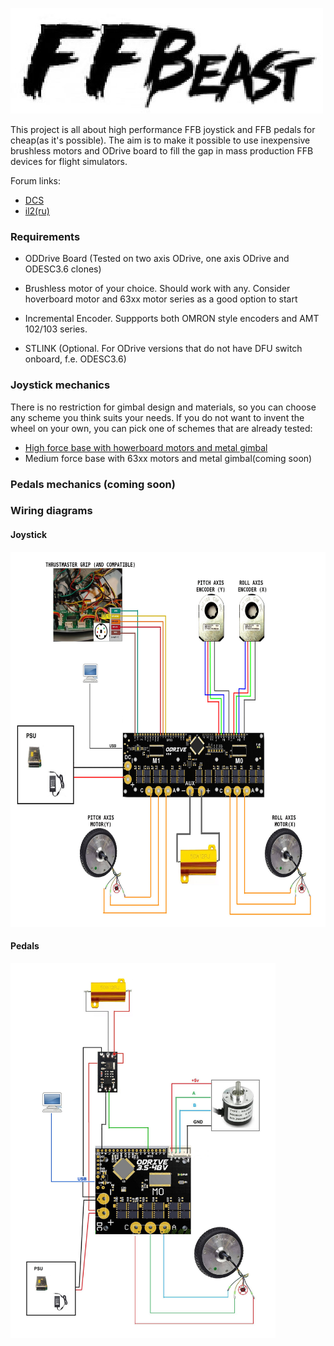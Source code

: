 ![scheme](docs/images/logo.jpg)

This project is all about high performance FFB joystick and FFB pedals for cheap(as it's possible).
The aim is to make it possible to use inexpensive brushless motors and ODrive board 
to fill the gap in mass production FFB devices for flight simulators.

Forum links:
* [DCS](https://forum.dcs.world/topic/246873-honey-i-developed-ffb-joystick-diy/)  
* [il2(ru)](https://forum.il2sturmovik.ru/topic/12943-%D0%BD%D0%B0%D1%80%D0%BE%D0%B4%D0%BD%D1%8B%D0%B9-ffb-%D0%B2%D0%BE%D0%B7%D0%BC%D0%BE%D0%B6%D0%BD%D0%BE/)
### Requirements

* ODDrive Board (Tested on two axis ODrive, one axis ODrive and ODESC3.6 clones)
* Brushless  motor of your choice. Should work with any. Consider hoverboard motor and 63xx motor series as a good option to start
* Incremental Encoder. Suppports both OMRON style encoders and AMT 102/103 series. 

* STLINK (Optional. For ODrive versions that do not have DFU switch onboard, f.e. ODESC3.6)

### Joystick mechanics

There is no restriction for gimbal design and materials, so you can choose any scheme you think suits your needs. 
If you do not want to invent the wheel on your own, you can pick one of schemes that are already tested:
* [High force base with howerboard motors and metal gimbal](https://github.com/o-devices/ffb-joystick-howerboard-motor-base)
* Medium force base with 63xx motors and metal gimbal(coming soon)

### Pedals mechanics (coming soon)

### Wiring diagrams
#### Joystick

<img src="docs/images/connection/scheme_joystick.jpg" height="600">

#### Pedals
<img src="docs/images/connection/scheme_pedals.jpg" height="600">

